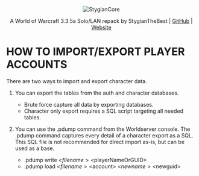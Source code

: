 
<span style="display:block;text-align:center">![StygianCore](https://stygianthebest.github.io/assets/img/logo/world_of_stygiancore.png "StygianCore")</span>

<span style="display:block;text-align:center">A World of Warcraft 3.3.5a Solo/LAN repack by StygianTheBest | [GitHub](https://github.com/StygianTheBest) | [Website](http://stygianthebest.github.io)</span>

# HOW TO IMPORT/EXPORT PLAYER ACCOUNTS

There are two ways to import and export character data.

1) You can export the tables from the auth and character databases.

   - Brute force capture all data by exporting databases.
   - Character only export requires a SQL script targeting all needed tables.

2) You can use the .pdump command from the Worldserver console. The .pdump command captures every detail of a character export as a SQL. This SQL file is not recommended for direct import as-is, but can be used as a base.

   - .pdump write <$filename> <$playerNameOrGUID>
   - .pdump load <$filename> <$account> <$newname> <$newguid>